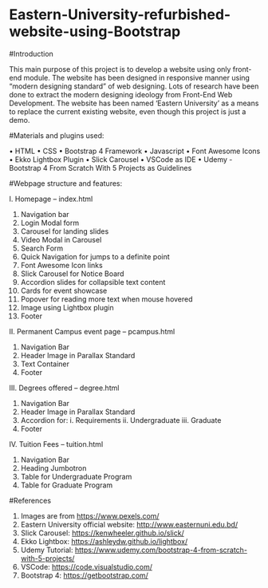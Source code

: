 # Eastern-University-refurbished-website-using-Bootstrap

#Introduction

This main purpose of this project is to develop a website using only front-end module. The website has been designed in responsive manner using “modern designing standard” of web designing. Lots of research have been done to extract the modern designing ideology from Front-End Web Development. The website has been named ‘Eastern University’ as a means to replace the current existing website, even though this project is just a demo.


#Materials and plugins used:

•	HTML 
•	CSS
•	Bootstrap 4 Framework
•	Javascript
•	Font Awesome Icons
•	Ekko Lightbox Plugin
•	Slick Carousel
•	VSCode as IDE
•	Udemy - Bootstrap 4 From Scratch With 5 Projects as Guidelines

#Webpage structure and features:

I.	Homepage – index.html
1.	Navigation bar 
2.	Login Modal form
3.	Carousel for landing slides
4.	Video Modal in Carousel
5.	Search Form 
6.	Quick Navigation for jumps to a definite point
7.	Font Awesome Icon links
8.	Slick Carousel for Notice Board
9.	Accordion slides for collapsible text content
10.	Cards for event showcase
11.	Popover for reading more text when mouse hovered
12.	Image using Lightbox plugin 
13.	Footer

II.	Permanent Campus event page – pcampus.html
1.	Navigation Bar
2.	Header Image in Parallax Standard
3.	Text Container
4.	Footer

III.	Degrees offered – degree.html
1.	Navigation Bar
2.	Header Image in Parallax Standard
3.	Accordion for:
i.	Requirements
ii.	Undergraduate
iii.	Graduate
4.	Footer

IV.	Tuition Fees – tuition.html
1.	Navigation Bar
2.	Heading Jumbotron
3.	Table for Undergraduate Program
4.	Table for Graduate Program


#References

1.	Images are from https://www.pexels.com/
2.	Eastern University official website: http://www.easternuni.edu.bd/
3.	Slick Carousel: https://kenwheeler.github.io/slick/
4.	Ekko Lightbox: https://ashleydw.github.io/lightbox/
5.	Udemy Tutorial: https://www.udemy.com/bootstrap-4-from-scratch-with-5-projects/
6.	VSCode: https://code.visualstudio.com/
7.	Bootstrap 4: https://getbootstrap.com/
